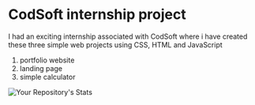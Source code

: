 # CodSoft internship project
I had an exciting internship associated with CodSoft where i have created these three simple web projects using CSS, HTML and JavaScript 

1. portfolio website
2. landing page
3. simple calculator
   

![Your Repository's Stats](https://github-readme-stats.vercel.app/api/top-langs/?username=Emad-Almagedy&theme=blue-green)
